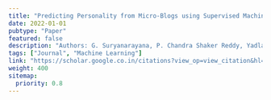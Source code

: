 ```yaml
---
title: "Predicting Personality from Micro-Blogs using Supervised Machine Learning Models"
date: 2022-01-01
pubtype: "Paper"
featured: false
description: "Authors: G. Suryanarayana, P. Chandra Shaker Reddy, Yadla Sucharitha"
tags: ["Journal", "Machine Learning"]
link: "https://scholar.google.co.in/citations?view_op=view_citation&hl=en&user=PvxaIVsAAAAJ&cstart=20&pagesize=80&citation_for_view=PvxaIVsAAAAJ:Wp0gIr-vW9MC"
weight: 400
sitemap:
  priority: 0.8
---
```

